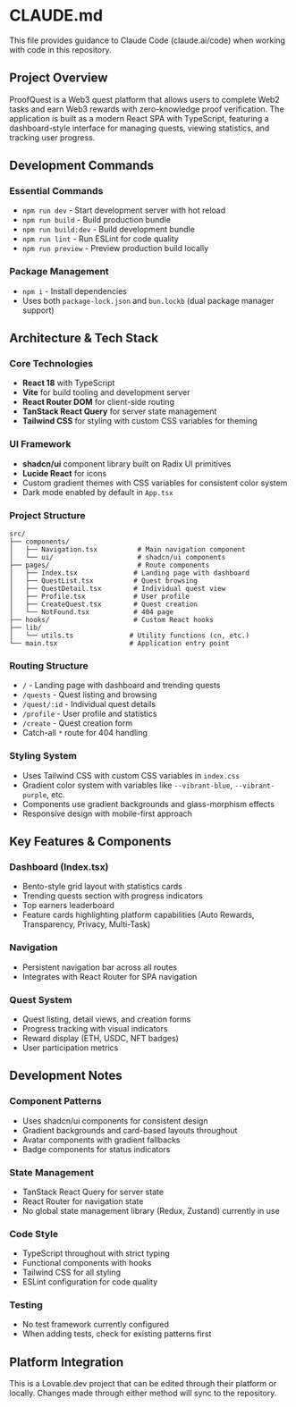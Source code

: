 # CLAUDE.md

This file provides guidance to Claude Code (claude.ai/code) when working with code in this repository.

## Project Overview

ProofQuest is a Web3 quest platform that allows users to complete Web2 tasks and earn Web3 rewards with zero-knowledge proof verification. The application is built as a modern React SPA with TypeScript, featuring a dashboard-style interface for managing quests, viewing statistics, and tracking user progress.

## Development Commands

### Essential Commands
- `npm run dev` - Start development server with hot reload
- `npm run build` - Build production bundle
- `npm run build:dev` - Build development bundle
- `npm run lint` - Run ESLint for code quality
- `npm run preview` - Preview production build locally

### Package Management
- `npm i` - Install dependencies
- Uses both `package-lock.json` and `bun.lockb` (dual package manager support)

## Architecture & Tech Stack

### Core Technologies
- **React 18** with TypeScript
- **Vite** for build tooling and development server
- **React Router DOM** for client-side routing
- **TanStack React Query** for server state management
- **Tailwind CSS** for styling with custom CSS variables for theming

### UI Framework
- **shadcn/ui** component library built on Radix UI primitives
- **Lucide React** for icons
- Custom gradient themes with CSS variables for consistent color system
- Dark mode enabled by default in `App.tsx`

### Project Structure
```
src/
├── components/
│   ├── Navigation.tsx          # Main navigation component
│   └── ui/                     # shadcn/ui components
├── pages/                      # Route components
│   ├── Index.tsx              # Landing page with dashboard
│   ├── QuestList.tsx          # Quest browsing
│   ├── QuestDetail.tsx        # Individual quest view
│   ├── Profile.tsx            # User profile
│   ├── CreateQuest.tsx        # Quest creation
│   └── NotFound.tsx           # 404 page
├── hooks/                     # Custom React hooks
├── lib/
│   └── utils.ts              # Utility functions (cn, etc.)
└── main.tsx                  # Application entry point
```

### Routing Structure
- `/` - Landing page with dashboard and trending quests
- `/quests` - Quest listing and browsing
- `/quest/:id` - Individual quest details
- `/profile` - User profile and statistics
- `/create` - Quest creation form
- Catch-all `*` route for 404 handling

### Styling System
- Uses Tailwind CSS with custom CSS variables in `index.css`
- Gradient color system with variables like `--vibrant-blue`, `--vibrant-purple`, etc.
- Components use gradient backgrounds and glass-morphism effects
- Responsive design with mobile-first approach

## Key Features & Components

### Dashboard (Index.tsx)
- Bento-style grid layout with statistics cards
- Trending quests section with progress indicators
- Top earners leaderboard
- Feature cards highlighting platform capabilities (Auto Rewards, Transparency, Privacy, Multi-Task)

### Navigation
- Persistent navigation bar across all routes
- Integrates with React Router for SPA navigation

### Quest System
- Quest listing, detail views, and creation forms
- Progress tracking with visual indicators
- Reward display (ETH, USDC, NFT badges)
- User participation metrics

## Development Notes

### Component Patterns
- Uses shadcn/ui components for consistent design
- Gradient backgrounds and card-based layouts throughout
- Avatar components with gradient fallbacks
- Badge components for status indicators

### State Management
- TanStack React Query for server state
- React Router for navigation state
- No global state management library (Redux, Zustand) currently in use

### Code Style
- TypeScript throughout with strict typing
- Functional components with hooks
- Tailwind CSS for all styling
- ESLint configuration for code quality

### Testing
- No test framework currently configured
- When adding tests, check for existing patterns first

## Platform Integration

This is a Lovable.dev project that can be edited through their platform or locally. Changes made through either method will sync to the repository.